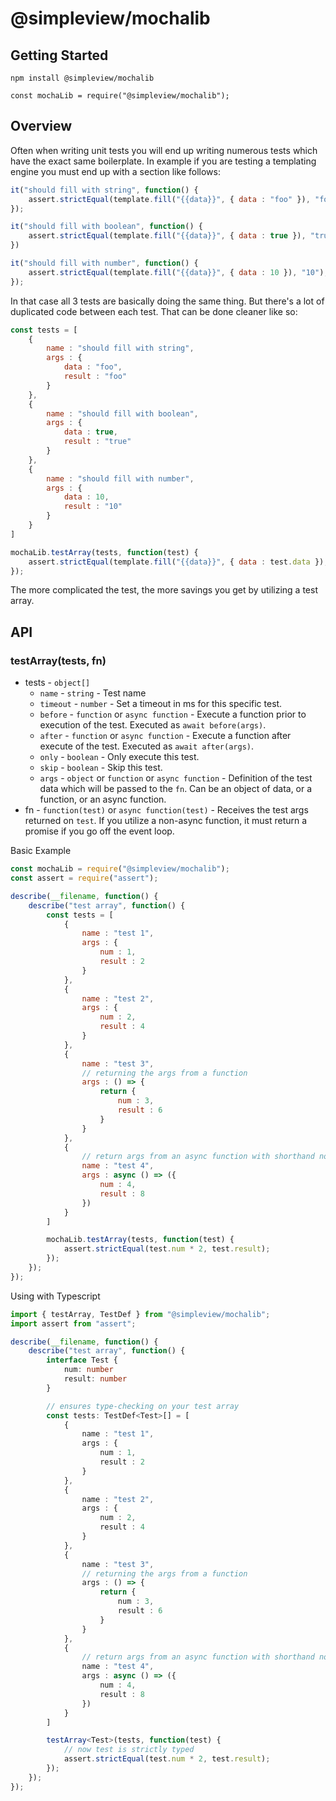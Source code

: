 # @simpleview/mochalib

## Getting Started

```
npm install @simpleview/mochalib
```

```
const mochaLib = require("@simpleview/mochalib");
```

## Overview

Often when writing unit tests you will end up writing numerous tests which have the exact same boilerplate. In example if you are testing a templating engine you must end up with a section like follows:

```js
it("should fill with string", function() {
	assert.strictEqual(template.fill("{{data}}", { data : "foo" }), "foo");
});

it("should fill with boolean", function() {
	assert.strictEqual(template.fill("{{data}}", { data : true }), "true");
})

it("should fill with number", function() {
	assert.strictEqual(template.fill("{{data}}", { data : 10 }), "10");
});
```

In that case all 3 tests are basically doing the same thing. But there's a lot of duplicated code between each test. That can be done cleaner like so:

```js
const tests = [
	{
		name : "should fill with string",
		args : {
			data : "foo",
			result : "foo"
		}
	},
	{
		name : "should fill with boolean",
		args : {
			data : true,
			result : "true"
		}
	},
	{
		name : "should fill with number",
		args : {
			data : 10,
			result : "10"
		}
	}
]

mochaLib.testArray(tests, function(test) {
	assert.strictEqual(template.fill("{{data}}", { data : test.data }), test.result);
});
```

The more complicated the test, the more savings you get by utilizing a test array.

## API

### testArray(tests, fn)

* tests - `object[]`
	* `name` - `string` - Test name
	* `timeout` - `number` - Set a timeout in ms for this specific test.
	* `before` - `function` or `async function` - Execute a function prior to execution of the test. Executed as `await before(args)`.
	* `after` - `function` or `async function` - Execute a function after execute of the test. Executed as `await after(args)`.
	* `only` - `boolean` - Only execute this test.
	* `skip` - `boolean` - Skip this test.
	* `args` - `object` or `function` or `async function` - Definition of the test data which will be passed to the `fn`. Can be an object of data, or a function, or an async function.
* fn - `function(test)` or `async function(test)` - Receives the test args returned on `test`. If you utilize a non-async function, it must return a promise if you go off the event loop.

Basic Example

```js
const mochaLib = require("@simpleview/mochalib");
const assert = require("assert");

describe(__filename, function() {
	describe("test array", function() {
		const tests = [
			{
				name : "test 1",
				args : {
					num : 1,
					result : 2
				}
			},
			{
				name : "test 2",
				args : {
					num : 2,
					result : 4
				}
			},
			{
				name : "test 3",
				// returning the args from a function
				args : () => {
					return {
						num : 3,
						result : 6
					}
				}
			},
			{
				// return args from an async function with shorthand notation
				name : "test 4",
				args : async () => ({
					num : 4,
					result : 8
				})
			}
		]

		mochaLib.testArray(tests, function(test) {
			assert.strictEqual(test.num * 2, test.result);
		});
	});
});
```

Using with Typescript

```typescript
import { testArray, TestDef } from "@simpleview/mochalib";
import assert from "assert";

describe(__filename, function() {
	describe("test array", function() {
		interface Test {
			num: number
			result: number
		}

		// ensures type-checking on your test array
		const tests: TestDef<Test>[] = [
			{
				name : "test 1",
				args : {
					num : 1,
					result : 2
				}
			},
			{
				name : "test 2",
				args : {
					num : 2,
					result : 4
				}
			},
			{
				name : "test 3",
				// returning the args from a function
				args : () => {
					return {
						num : 3,
						result : 6
					}
				}
			},
			{
				// return args from an async function with shorthand notation
				name : "test 4",
				args : async () => ({
					num : 4,
					result : 8
				})
			}
		]

		testArray<Test>(tests, function(test) {
			// now test is strictly typed
			assert.strictEqual(test.num * 2, test.result);
		});
	});
});
```
